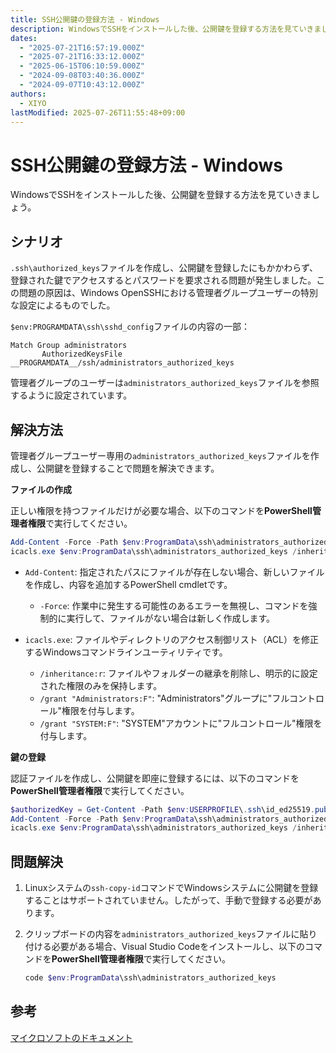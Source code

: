 ```yaml
---
title: SSH公開鍵の登録方法 - Windows
description: WindowsでSSHをインストールした後、公開鍵を登録する方法を見ていきましょう。
dates:
  - "2025-07-21T16:57:19.000Z"
  - "2025-07-21T16:33:12.000Z"
  - "2025-06-15T06:10:59.000Z"
  - "2024-09-08T03:40:36.000Z"
  - "2024-09-07T10:43:12.000Z"
authors:
  - XIYO
lastModified: 2025-07-26T11:55:48+09:00
---
```

# SSH公開鍵の登録方法 - Windows

WindowsでSSHをインストールした後、公開鍵を登録する方法を見ていきましょう。

## シナリオ

`.ssh\authorized_keys`ファイルを作成し、公開鍵を登録したにもかかわらず、登録された鍵でアクセスするとパスワードを要求される問題が発生しました。この問題の原因は、Windows OpenSSHにおける管理者グループユーザーの特別な設定によるものでした。

`$env:PROGRAMDATA\ssh\sshd_config`ファイルの内容の一部：

```text
Match Group administrators
       AuthorizedKeysFile __PROGRAMDATA__/ssh/administrators_authorized_keys
```

管理者グループのユーザーは`administrators_authorized_keys`ファイルを参照するように設定されています。

## 解決方法

管理者グループユーザー専用の`administrators_authorized_keys`ファイルを作成し、公開鍵を登録することで問題を解決できます。

**ファイルの作成**

正しい権限を持つファイルだけが必要な場合、以下のコマンドを**PowerShell管理者権限**で実行してください。

```powershell
Add-Content -Force -Path $env:ProgramData\ssh\administrators_authorized_keys -Value $null;
icacls.exe $env:ProgramData\ssh\administrators_authorized_keys /inheritance:r /grant "Administrators:F" /grant "SYSTEM:F"
```

- `Add-Content`: 指定されたパスにファイルが存在しない場合、新しいファイルを作成し、内容を追加するPowerShell cmdletです。

  - `-Force`: 作業中に発生する可能性のあるエラーを無視し、コマンドを強制的に実行して、ファイルがない場合は新しく作成します。

- `icacls.exe`: ファイルやディレクトリのアクセス制御リスト（ACL）を修正するWindowsコマンドラインユーティリティです。
  - `/inheritance:r`: ファイルやフォルダーの継承を削除し、明示的に設定された権限のみを保持します。
  - `/grant "Administrators:F"`: "Administrators"グループに"フルコントロール"権限を付与します。
  - `/grant "SYSTEM:F"`: "SYSTEM"アカウントに"フルコントロール"権限を付与します。

**鍵の登録**

認証ファイルを作成し、公開鍵を即座に登録するには、以下のコマンドを**PowerShell管理者権限**で実行してください。

```powershell
$authorizedKey = Get-Content -Path $env:USERPROFILE\.ssh\id_ed25519.pub
Add-Content -Force -Path $env:ProgramData\ssh\administrators_authorized_keys -Value $authorizedKey
icacls.exe $env:ProgramData\ssh\administrators_authorized_keys /inheritance:r /grant "Administrators:F" /grant "SYSTEM:F"
```

## 問題解決

1. Linuxシステムの`ssh-copy-id`コマンドでWindowsシステムに公開鍵を登録することはサポートされていません。したがって、手動で登録する必要があります。

2. クリップボードの内容を`administrators_authorized_keys`ファイルに貼り付ける必要がある場合、Visual Studio Codeをインストールし、以下のコマンドを**PowerShell管理者権限**で実行してください。

   ```powershell
   code $env:ProgramData\ssh\administrators_authorized_keys
   ```

## 参考

[マイクロソフトのドキュメント](https://learn.microsoft.com/en-us/windows-server/administration/openssh/openssh_keymanagement)

